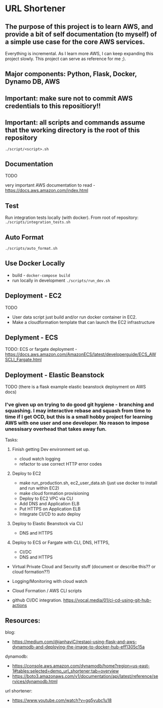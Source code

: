 # URL Shortener


## The purpose of this project is to learn AWS, and provide a bit of self documentation (to myself) of a simple use case for the core AWS services.

Everything is incremental. As I learn more AWS, I can keep expanding this project slowly. This project can serve as reference for me ;).


## Major components: Python, Flask, Docker, Dynamo DB, AWS

## Important: make sure not to commit AWS credentials to this repositiory!!
## Important: all scripts and commands assume that the working directory is the root of this repository

`./script/<script>.sh`




## Documentation
TODO

very important AWS documentation to read  - https://docs.aws.amazon.com/index.html

## Test

Run integration tests locally (with docker). From root of repository: `./scripts/integration_tests.sh`


## Auto Format

`./scripts/auto_format.sh`

## Use Docker Locally

 - build - `docker-compose build`
 - run locally in development `./scripts/run_dev.sh`

## Deployment - EC2

 TODO
 - User data script just build and/or run docker container in EC2.
 - Make a cloudformation template that can launch the EC2 infrastructure

## Deplyment - ECS
 
 TODO: ECS or fargate deployment - https://docs.aws.amazon.com/AmazonECS/latest/developerguide/ECS_AWSCLI_Fargate.html

## Deployment - Elastic Beanstock 
 TODO (there is a flask example elastic beanstock deployment on AWS docs)



### I've given up on trying to do good git hygiene - branching and squashing. I may interactive rebase and squash from time to time if I get OCD, but this is a small hobby project for learning AWS  with one user and one developer. No reason to impose unessisary overhead that takes away fun.


Tasks:

 1. Finish getting Dev environment set up.
    - cloud watch logging
    - refactor to use correct HTTP error codes

 2. Deploy to EC2
    - make run_production.sh, ec2_user_data.sh (just use docker to install and run within EC2)
    - make cloud formation provisioning
    - Deploy to EC2 VPC via CLI
    - Add DNS and Application ELB
    - Put HTTPS on Application ELB
    - Integrate CI/CD to auto deploy


 3. Deploy to Elastic Beanstock via CLI
    - DNS and HTTPS
 4. Deploy to ECS or Fargate with CLI, DNS, HTTPS,
    - CI/DC
    - DNS and HTTPS


 
 - Virtual Private Cloud and Security stuff (document or describe this?? or cloud formation??)
 - Logging/Monitoring with cloud watch
 - Cloud Formation / AWS CLI scripts

 - github CI/DC integration. https://vocal.media/01/ci-cd-using-git-hub-actions






## Resources:

blog:
 - https://medium.com/@janhaviC/restapi-using-flask-and-aws-dynamodb-and-deploying-the-image-to-docker-hub-eff1305c15a

dynamodb:
 - https://console.aws.amazon.com/dynamodb/home?region=us-east-1#tables:selected=demo_url_shortener;tab=overview
 - https://boto3.amazonaws.com/v1/documentation/api/latest/reference/services/dynamodb.html

url shortener:
 - https://www.youtube.com/watch?v=gq5yubc1u18
